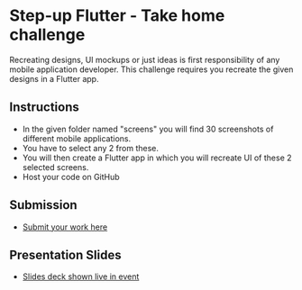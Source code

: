 # Step-up Flutter - Take home challenge

Recreating designs, UI mockups or just ideas is first responsibility of any mobile application developer.
This challenge requires you recreate the given designs in a Flutter app. 

## Instructions

- In the given folder named "screens" you will find 30 screenshots of different mobile applications. 
- You have to select any 2 from these.
- You will then create a Flutter app in which you will recreate UI of these 2 selected screens.
- Host your code on GitHub

## Submission

- [Submit your work here](https://forms.gle/dUn6aC4qVhZ9mtrh6)

## Presentation Slides

- [Slides deck shown live in event](https://docs.google.com/presentation/d/1Elm8_dX5vf4ndw8IR3E2yJMWkJZaJdl275eJoqmp2eE/edit?usp=sharing)
